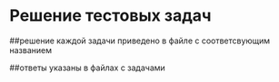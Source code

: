 # Решение тестовых задач

##решение каждой задачи приведено в файле с соответсвующим названием

##ответы указаны в файлах с задачами
